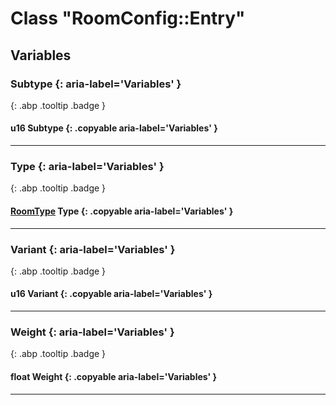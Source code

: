 # Class "RoomConfig::Entry"
## Variables
### Subtype {: aria-label='Variables' }
[ ](#){: .abp .tooltip .badge }
#### u16 Subtype  {: .copyable aria-label='Variables' }

___ 
### Type {: aria-label='Variables' }
[ ](#){: .abp .tooltip .badge }
#### [RoomType](../enums/RoomType) Type  {: .copyable aria-label='Variables' }

___ 
### Variant {: aria-label='Variables' }
[ ](#){: .abp .tooltip .badge }
#### u16 Variant  {: .copyable aria-label='Variables' }

___ 
### Weight {: aria-label='Variables' }
[ ](#){: .abp .tooltip .badge }
#### float Weight  {: .copyable aria-label='Variables' }

___ 
